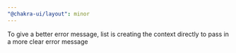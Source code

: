 ```yaml
---
"@chakra-ui/layout": minor
---
```


To give a better error message, list is creating the context directly to pass in
a more clear error message
